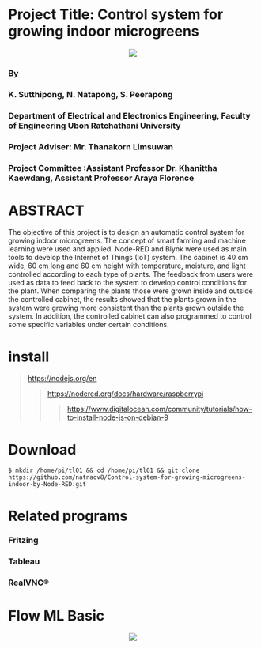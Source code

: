 # Project Title: Control system for growing indoor microgreens 
<p align="center"><img src="https://raw.githubusercontent.com/natnaov8/Control-system-for-growing-microgreens-indoor-by-Node-RED/master/Sys%20all.png"></p>

### By 
### K. Sutthipong, N. Natapong, S. Peerapong   	
### Department of Electrical and Electronics Engineering, Faculty of Engineering Ubon Ratchathani University
### Project Adviser: Mr. Thanakorn Limsuwan
### Project Committee :Assistant Professor Dr. Khanittha Kaewdang, Assistant Professor Araya Florence 
# ABSTRACT 
  The objective of this project is to design an automatic control system for growing indoor microgreens. The concept of smart farming and machine learning were used and applied. Node-RED and Blynk were used as main tools to develop the Internet of Things (IoT) system. The cabinet is 40 cm wide, 60 cm long and 60 cm height with temperature, moisture, and light controlled according to each type of plants. The feedback from users were used as data to feed back to the system to develop control conditions for the plant. When comparing the plants those were grown inside and outside the controlled cabinet, the results showed that the plants grown in the system were growing more consistent than the plants grown outside the system. In addition, the controlled cabinet can also programmed to control some specific variables under certain conditions.

# install
>https://nodejs.org/en
>>https://nodered.org/docs/hardware/raspberrypi
>>>https://www.digitalocean.com/community/tutorials/how-to-install-node-js-on-debian-9

# Download
    $ mkdir /home/pi/tl01 && cd /home/pi/tl01 && git clone https://github.com/natnaov8/Control-system-for-growing-microgreens-indoor-by-Node-RED.git 
    


# Related programs
### Fritzing
### Tableau
### RealVNC®

# Flow ML Basic
<p align="center"><img src="https://raw.githubusercontent.com/natnaov8/Control-system-for-growing-microgreens-indoor-by-Node-RED/master/ML%20basic.jpg"></p>
